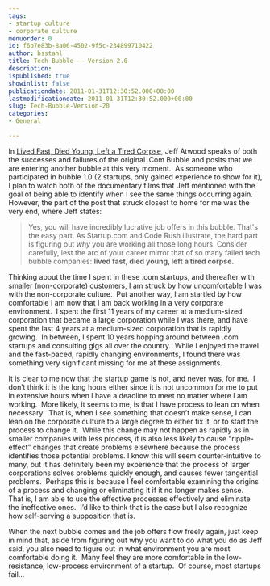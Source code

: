 ```yaml
---
tags:
- startup culture
- corporate culture
menuorder: 0
id: f6b7e83b-8a06-4502-9f5c-234899710422
author: bsstahl
title: Tech Bubble -- Version 2.0
description: 
ispublished: true
showinlist: false
publicationdate: 2011-01-31T12:30:52.000+00:00
lastmodificationdate: 2011-01-31T12:30:52.000+00:00
slug: Tech-Bubble-Version-20
categories:
- General

---
```

In [Lived Fast, Died Young, Left a Tired Corpse](https://web.archive.org/web/20200524222539/https://blog.codinghorror.com/lived-fast-died-young-left-a-tired-corpse/), Jeff Atwood speaks of both the successes and failures of the original .Com Bubble and posits that we are entering another bubble at this very moment.  As someone who participated in bubble 1.0 (2 startups, only gained experience to show for it), I plan to watch both of the documentary films that Jeff mentioned with the goal of being able to identify when I see the same things occurring again.  However, the part of the post that struck closest to home for me was the very end, where Jeff states:


> Yes, you will have incredibly lucrative job offers in this bubble. That's the easy part. As Startup.com and Code Rush illustrate, the hard part is figuring out *why* you are working all those long hours. Consider carefully, lest the arc of your career mirror that of so many failed tech bubble companies: **lived fast, died young, left a tired corpse.**


Thinking about the time I spent in these .com startups, and thereafter with smaller (non-corporate) customers, I am struck by how uncomfortable I was with the non-corporate culture.  Put another way, I am startled by how comfortable I am now that I am back working in a very corporate environment.  I spent the first 11 years of my career at a medium-sized corporation that became a large corporation while I was there, and have spent the last 4 years at a medium-sized corporation that is rapidly growing.  In between, I spent 10 years hopping around between .com startups and consulting gigs all over the country.  While I enjoyed the travel and the fast-paced, rapidly changing environments, I found there was something very significant missing for me at these assignments.

It is clear to me now that the startup game is not, and never was, for me.  I don’t think it is the long hours either since it is not uncommon for me to put in extensive hours when I have a deadline to meet no matter where I am working.  More likely, it seems to me, is that I have process to lean on when necessary.  That is, when I see something that doesn’t make sense, I can lean on the corporate culture to a large degree to either fix it, or to start the process to change it.  While this change may not happen as rapidly as in smaller companies with less process, it is also less likely to cause “ripple-effect” changes that create problems elsewhere because the process identifies those potential problems. I know this will seem counter-intuitive to many, but it has definitely been my experience that the process of larger corporations solves problems quickly enough, and causes fewer tangential problems.  Perhaps this is because I feel comfortable examining the origins of a process and changing or eliminating it if it no longer makes sense.  That is, I am able to use the effective processes effectively and eliminate the ineffective ones.  I’d like to think that is the case but I also recognize how self-serving a supposition that is.

When the next bubble comes and the job offers flow freely again, just keep in mind that, aside from figuring out why you want to do what you do as Jeff said, you also need to figure out in what environment you are most comfortable doing it.  Many feel they are more comfortable in the low-resistance, low-process environment of a startup.  Of course, most startups fail…